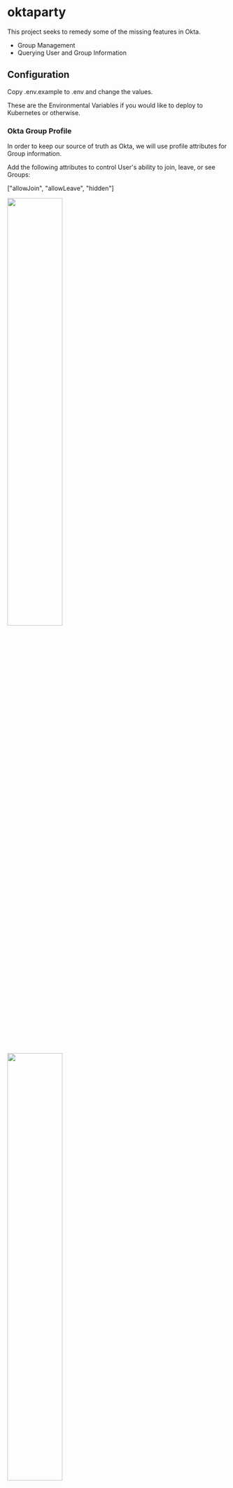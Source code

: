 # oktaparty
This project seeks to remedy some of the missing features in Okta.

- Group Management
- Querying User and Group Information

## Configuration
Copy .env.example to .env and change the values.

These are the Environmental Variables if you would like to deploy to Kubernetes or otherwise.

### Okta Group Profile
In order to keep our source of truth as Okta, we will use profile attributes for Group information.

Add the following attributes to control User's ability to join, leave, or see Groups:

["allowJoin", "allowLeave", "hidden"]

<img src="https://user-images.githubusercontent.com/474463/152597822-3fee7db9-d1ab-43ef-b531-a385035e849f.png" style="width:50%">

<img src="https://user-images.githubusercontent.com/474463/152621124-c926f9a9-28c6-450d-a8e3-869573309ed6.png" style="width:50%">

### Developer Environment
Install Docker and Docker Compose then run

```docker-compose up```
